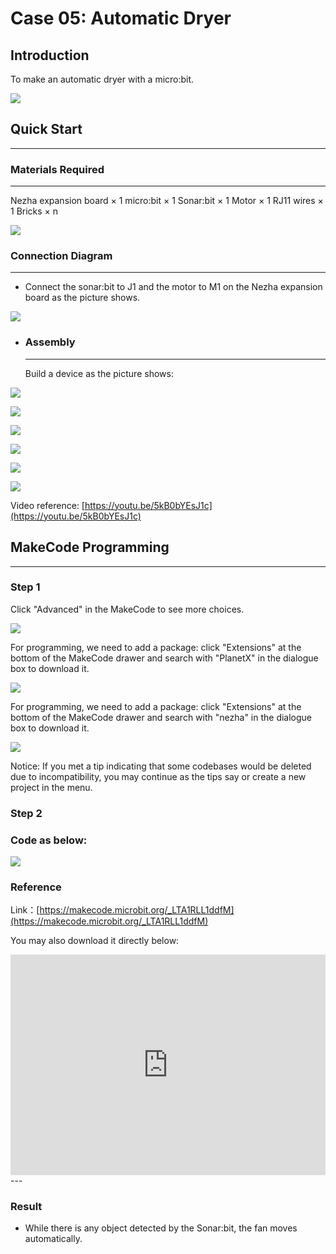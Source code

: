 # Case 05: Automatic Dryer

## Introduction
To make an automatic dryer with a micro:bit. 

![](./images/case_05_01.png)

## Quick Start
---

### Materials Required
---
Nezha expansion board × 1
micro:bit × 1
Sonar:bit × 1
Motor × 1
RJ11 wires × 1
Bricks × n

![](./images/case_05_02.png)

### Connection Diagram 
---
- Connect the sonar:bit to J1 and the motor to M1 on the Nezha expansion board as the picture shows.


![](./images/case_05_03.png)

- ### Assembly

  ---

  Build a device as the picture shows:

![](./images/case_05_04.png)

![](./images/case_05_05.png)

![](./images/case_05_06.png)

![](./images/case_05_07.png)

![](./images/case_05_08.png)

![](./images/case_05_09.png)




Video reference: [https://youtu.be/5kB0bYEsJ1c](https://youtu.be/5kB0bYEsJ1c)

## MakeCode Programming

---


### Step 1

Click "Advanced" in the MakeCode to see more choices.

![](./images/case_01_10.png)

For programming, we need to add a package: click "Extensions" at the bottom of the MakeCode drawer and search with "PlanetX" in the dialogue box to download it. 

![](./images/case_01_11.png)



For programming, we need to add a package: click "Extensions" at the bottom of the MakeCode drawer and search with "nezha" in the dialogue box to download it. 

![](./images/case_03_09.png)

Notice: If you met a tip indicating that some codebases would be deleted due to incompatibility, you may continue as the tips say or create a new project in the menu. 

### Step 2

### Code as below:

![](./images/case_05_10.png)


### Reference
Link：[https://makecode.microbit.org/_LTA1RLL1ddfM](https://makecode.microbit.org/_LTA1RLL1ddfM)

You may also download it directly below:

<div style="position:relative;height:0;padding-bottom:70%;overflow:hidden;"><iframe style="position:absolute;top:0;left:0;width:100%;height:100%;" src="https://makecode.microbit.org/#pub:_LTA1RLL1ddfM" frameborder="0" sandbox="allow-popups allow-forms allow-scripts allow-same-origin"></iframe></div>  
---

### Result
- While there is any object detected by the Sonar:bit, the fan moves automatically. 

